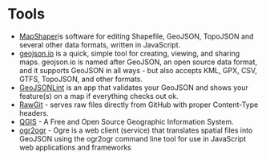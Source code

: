# Tools

- [MapShaper](http://mapshaper.org)is software for editing Shapefile, GeoJSON, TopoJSON and several other data formats, written in JavaScript.
- [geojson.io](http://geojson.io/) is a quick, simple tool for creating, viewing, and sharing maps. geojson.io is named after GeoJSON, an open source data format, and it supports GeoJSON in all ways - but also accepts KML, GPX, CSV, GTFS, TopoJSON, and other formats.
- [GeoJSONLint](http://geojsonlint.com) is an app that validates your GeoJSON and shows your feature(s) on a map if everything checks out ok.
- [RawGit](https://rawgit.com/) - serves raw files directly from GitHub with proper Content-Type headers.
- [QGIS](http://www.qgis.org/en/site/) - A Free and Open Source Geographic Information System.
- [ogr2ogr](https://ogre.adc4gis.com/) - Ogre is a web client (service) that translates spatial files into GeoJSON using the ogr2ogr command line tool for use in JavaScript web applications and frameworks
